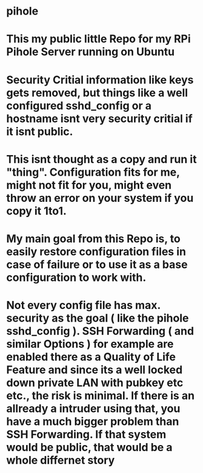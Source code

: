 # pihole
# This my public little Repo for my RPi Pihole Server running on Ubuntu
# Security Critial information like keys gets removed, but things like a well configured sshd_config or a hostname isnt very security critial if it isnt public. 
# This isnt thought as a copy and run it "thing". Configuration fits for me, might not fit for you, might even throw an error on your system if you copy it 1to1.
# My main goal from this Repo is, to easily restore configuration files in case of failure or to use it as a base configuration to work with. 
# Not every config file has max. security as the goal ( like the pihole sshd_config ). SSH Forwarding ( and similar Options ) for example are enabled there as a Quality of Life  Feature and since its a well locked down private LAN with pubkey etc etc., the risk is minimal. If there is an allready a intruder using that, you have a much bigger problem than SSH Forwarding. If that system would be public, that would be a whole differnet story
